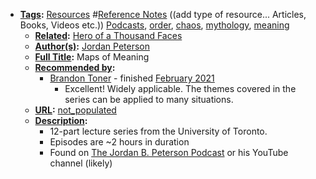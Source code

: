- **[Tags](<Tags.md>):** [Resources](<Resources.md>) #[Reference Notes](<Reference Notes.md>) ((add type of resource... Articles, Books, Videos etc.)) [Podcasts](<Podcasts.md>), [order](<order.md>), [chaos](<chaos.md>), [mythology](<mythology.md>), [meaning](<meaning.md>) 
    - **[Related](<Related.md>):** [Hero of a Thousand Faces](<Hero of a Thousand Faces.md>)
    - **[Author(s)](<Author(s).md>):** [Jordan Peterson](<Jordan Peterson.md>)
    - **[Full Title](<Full Title.md>):** Maps of Meaning
    - **[Recommended by](<Recommended by.md>):** 
        - [Brandon Toner](<Brandon Toner.md>) - finished [February 2021](<February 2021.md>)
            - Excellent! Widely applicable. The themes covered in the series can be applied to many situations. 
    - **[URL](<URL.md>):** [not_populated](<not_populated.md>)
    - **[Description](<Description.md>):**
        - 12-part lecture series from the University of Toronto.
        - Episodes are ~2 hours in duration
        - Found on [The Jordan B. Peterson Podcast](<The Jordan B. Peterson Podcast.md>) or his YouTube channel (likely)
